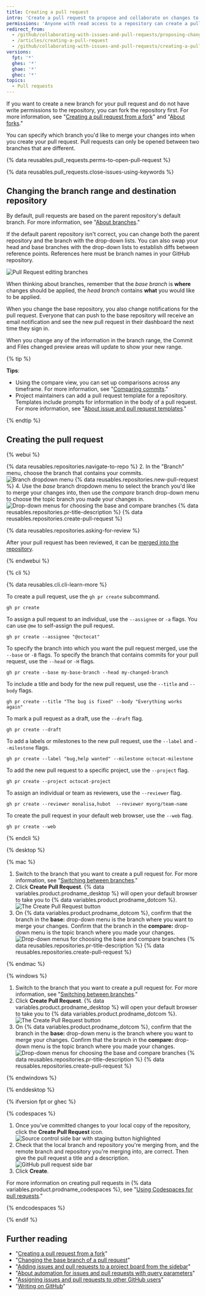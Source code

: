 ```yaml
---
title: Creating a pull request
intro: 'Create a pull request to propose and collaborate on changes to a repository. These changes are proposed in a *branch*, which ensures that the default branch only contains finished and approved work.'
permissions: 'Anyone with read access to a repository can create a pull request. {% data reusables.enterprise-accounts.emu-permission-propose %}'
redirect_from:
  - /github/collaborating-with-issues-and-pull-requests/proposing-changes-to-your-work-with-pull-requests/creating-a-pull-request
  - /articles/creating-a-pull-request
  - /github/collaborating-with-issues-and-pull-requests/creating-a-pull-request
versions:
  fpt: '*'
  ghes: '*'
  ghae: '*'
  ghec: '*'
topics:
  - Pull requests
---
```


If you want to create a new branch for your pull request and do not have write permissions to the repository, you can fork the repository first. For more information, see "[Creating a pull request from a fork](/articles/creating-a-pull-request-from-a-fork)" and "[About forks](/articles/about-forks)."

You can specify which branch you'd like to merge your changes into when you create your pull request. Pull requests can only be opened between two branches that are different.

{% data reusables.pull_requests.perms-to-open-pull-request %}

{% data reusables.pull_requests.close-issues-using-keywords %}

## Changing the branch range and destination repository

By default, pull requests are based on the parent repository's default branch. For more information, see "[About branches](/github/collaborating-with-issues-and-pull-requests/about-branches#about-the-default-branch)."

If the default parent repository isn't correct, you can change both the parent repository and the branch with the drop-down lists. You can also swap your head and base branches with the drop-down lists to establish diffs between reference points. References here must be branch names in your GitHub repository.

![Pull Request editing branches](/assets/images/help/pull_requests/pull-request-review-edit-branch.png)

When thinking about branches, remember that the *base branch* is **where** changes should be applied, the *head branch* contains **what** you would like to be applied.

When you change the base repository, you also change notifications for the pull request. Everyone that can push to the base repository will receive an email notification and see the new pull request in their dashboard the next time they sign in.

When you change any of the information in the branch range, the Commit and Files changed preview areas will update to show your new range.

{% tip %}

**Tips**:
- Using the compare view, you can set up comparisons across any timeframe. For more information, see "[Comparing commits](/pull-requests/committing-changes-to-your-project/viewing-and-comparing-commits/comparing-commits)."
- Project maintainers can add a pull request template for a repository. Templates include prompts for information in the body of a pull request. For more information, see "[About issue and pull request templates](/articles/about-issue-and-pull-request-templates)."

{% endtip %}

## Creating the pull request

{% webui %}

{% data reusables.repositories.navigate-to-repo %}
2. In the "Branch" menu, choose the branch that contains your commits.
  ![Branch dropdown menu](/assets/images/help/pull_requests/branch-dropdown.png)
{% data reusables.repositories.new-pull-request %}
4. Use the _base_ branch dropdown menu to select the branch you'd like to merge your changes into, then use the _compare_ branch drop-down menu to choose the topic branch you made your changes in.
  ![Drop-down menus for choosing the base and compare branches](/assets/images/help/pull_requests/choose-base-and-compare-branches.png)
{% data reusables.repositories.pr-title-description %}
{% data reusables.repositories.create-pull-request %}

{% data reusables.repositories.asking-for-review %}

After your pull request has been reviewed, it can be [merged into the repository](/pull-requests/collaborating-with-pull-requests/incorporating-changes-from-a-pull-request/merging-a-pull-request).

{% endwebui %}

{% cli %}

{% data reusables.cli.cli-learn-more %}

To create a pull request, use the `gh pr create` subcommand.

```shell
gh pr create
```

To assign a pull request to an individual, use the `--assignee` or `-a` flags. You can use `@me` to self-assign the pull request.

```shell
gh pr create --assignee "@octocat"
```

To specify the branch into which you want the pull request merged, use the `--base` or `-B` flags. To specify the branch that contains commits for your pull request, use the `--head` or `-H` flags.

```shell
gh pr create --base my-base-branch --head my-changed-branch
```

To include a title and body for the new pull request, use the `--title` and `--body` flags.

```shell
gh pr create --title "The bug is fixed" --body "Everything works again"
```

To mark a pull request as a draft, use the `--draft` flag.

```shell
gh pr create --draft
```

To add a labels or milestones to the new pull request, use the `--label` and `--milestone`  flags.

```shell
gh pr create --label "bug,help wanted" --milestone octocat-milestone
```

To add the new pull request to a specific project, use the `--project` flag.

```shell
gh pr create --project octocat-project
```

To assign an individual or team as reviewers, use the `--reviewer` flag.

```shell
gh pr create --reviewer monalisa,hubot  --reviewer myorg/team-name
```

To create the pull request in your default web browser, use the `--web` flag.

```shell
gh pr create --web
```

{% endcli %}

{% desktop %}

{% mac %}

1. Switch to the branch that you want to create a pull request for. For more information, see "[Switching between branches](/desktop/contributing-and-collaborating-using-github-desktop/managing-branches#switching-between-branches)."
2. Click **Create Pull Request**. {% data variables.product.prodname_desktop %} will open your default browser to take you to {% data variables.product.prodname_dotcom %}.
  ![The Create Pull Request button](/assets/images/help/desktop/mac-create-pull-request.png)
4. On {% data variables.product.prodname_dotcom %}, confirm that the branch in the **base:** drop-down menu is the branch where you want to merge your changes. Confirm that the branch in the **compare:** drop-down menu is the topic branch where you made your changes.
  ![Drop-down menus for choosing the base and compare branches](/assets/images/help/desktop/base-and-compare-branches.png)
{% data reusables.repositories.pr-title-description %}
{% data reusables.repositories.create-pull-request %}

{% endmac %}

{% windows %}

1. Switch to the branch that you want to create a pull request for. For more information, see "[Switching between branches](/desktop/contributing-and-collaborating-using-github-desktop/managing-branches#switching-between-branches)."
2. Click **Create Pull Request**. {% data variables.product.prodname_desktop %} will open your default browser to take you to {% data variables.product.prodname_dotcom %}.
  ![The Create Pull Request button](/assets/images/help/desktop/windows-create-pull-request.png)
3. On {% data variables.product.prodname_dotcom %}, confirm that the branch in the **base:** drop-down menu is the branch where you want to merge your changes. Confirm that the branch in the **compare:** drop-down menu is the topic branch where you made your changes.
  ![Drop-down menus for choosing the base and compare branches](/assets/images/help/desktop/base-and-compare-branches.png)
{% data reusables.repositories.pr-title-description %}
{% data reusables.repositories.create-pull-request %}

{% endwindows %}

{% enddesktop %}

{% ifversion fpt or ghec %}

{% codespaces %}

1. Once you've committed changes to your local copy of the repository, click the **Create Pull Request** icon.
![Source control side bar with staging button highlighted](/assets/images/help/codespaces/codespaces-commit-pr-button.png)
1. Check that the local branch and repository you're merging from, and the remote branch and repository you're merging into, are correct. Then give the pull request a title and a description.
![GitHub pull request side bar](/assets/images/help/codespaces/codespaces-commit-pr.png)
1. Click **Create**.

For more information on creating pull requests in {% data variables.product.prodname_codespaces %}, see "[Using Codespaces for pull requests](/codespaces/developing-in-codespaces/using-codespaces-for-pull-requests)."

{% endcodespaces %}

{% endif %}
## Further reading

- "[Creating a pull request from a fork](/pull-requests/collaborating-with-pull-requests/proposing-changes-to-your-work-with-pull-requests/creating-a-pull-request-from-a-fork)"
- "[Changing the base branch of a pull request](/pull-requests/collaborating-with-pull-requests/proposing-changes-to-your-work-with-pull-requests/changing-the-base-branch-of-a-pull-request)"
- "[Adding issues and pull requests to a project board from the sidebar](/articles/adding-issues-and-pull-requests-to-a-project-board/#adding-issues-and-pull-requests-to-a-project-board-from-the-sidebar)"
- "[About automation for issues and pull requests with query parameters](/issues/tracking-your-work-with-issues/creating-issues/about-automation-for-issues-and-pull-requests-with-query-parameters)"
- "[Assigning issues and pull requests to other GitHub users](/issues/tracking-your-work-with-issues/managing-issues/assigning-issues-and-pull-requests-to-other-github-users)"
- "[Writing on GitHub](/github/writing-on-github)"
